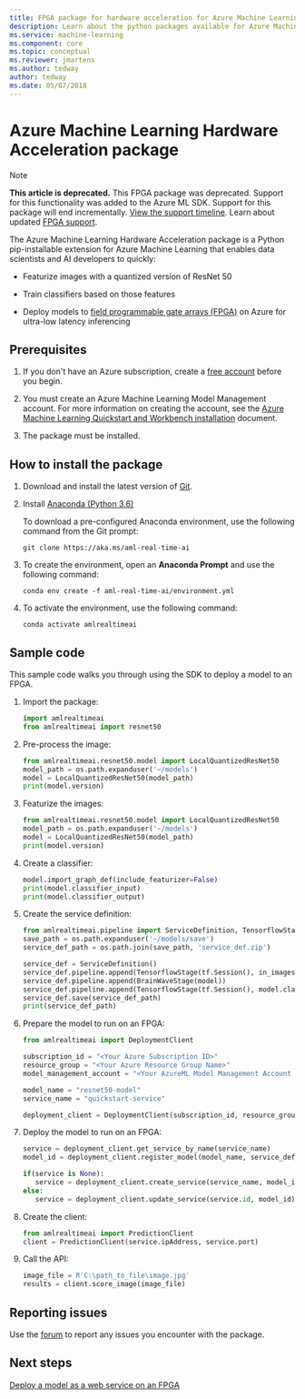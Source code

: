 ```yaml
---
title: FPGA package for hardware acceleration for Azure Machine Learning
description: Learn about the python packages available for Azure Machine Learning users. 
ms.service: machine-learning
ms.component: core
ms.topic: conceptual
ms.reviewer: jmartens
ms.author: tedway
author: tedway
ms.date: 05/07/2018
---
```

# Azure Machine Learning Hardware Acceleration package

>[!Note]
>**This article is deprecated.** This FPGA package was deprecated. Support for this functionality was added to the Azure ML SDK. Support for this package will end incrementally. [View the support timeline](overview-what-happened-to-workbench.md#timeline). Learn about updated [FPGA support](concept-accelerate-with-fpgas.md).

The Azure Machine Learning Hardware Acceleration package is a Python pip-installable extension for Azure Machine Learning that enables data scientists and AI developers to quickly:

+ Featurize images with a quantized version of ResNet 50

+ Train classifiers based on those features

+ Deploy models to [field programmable gate arrays (FPGA)](concept-accelerate-with-fpgas.md) on Azure for ultra-low latency inferencing

## Prerequisites

1. If you don't have an Azure subscription, create a [free account](https://azure.microsoft.com/free/?WT.mc_id=A261C142F) before you begin.

1. You must create an Azure Machine Learning Model Management account. For more information on creating the account, see the [Azure Machine Learning Quickstart and Workbench installation](../desktop-workbench/quickstart-installation.md) document. 

1. The package must be installed. 

 
## How to install the package

1. Download and install the latest version of [Git](https://git-scm.com/downloads).

2. Install [Anaconda (Python 3.6)](https://conda.io/miniconda.html)

   To download a pre-configured Anaconda environment, use the following command from the Git prompt:

    ```
    git clone https://aka.ms/aml-real-time-ai
    ```
1. To create the environment, open an **Anaconda Prompt** and use the following command:

    ```
    conda env create -f aml-real-time-ai/environment.yml
    ```

1. To activate the environment, use the following command:

    ```
    conda activate amlrealtimeai
    ```

## Sample code

This sample code walks you through using the SDK to deploy a model to an FPGA.

1. Import the package:
   ```python
   import amlrealtimeai
   from amlrealtimeai import resnet50
   ```

1. Pre-process the image:
   ```python 
   from amlrealtimeai.resnet50.model import LocalQuantizedResNet50
   model_path = os.path.expanduser('~/models')
   model = LocalQuantizedResNet50(model_path)
   print(model.version)
   ```

1. Featurize the images:
   ```python 
   from amlrealtimeai.resnet50.model import LocalQuantizedResNet50
   model_path = os.path.expanduser('~/models')
   model = LocalQuantizedResNet50(model_path)
   print(model.version)
   ```

1. Create a classifier:
   ```python
   model.import_graph_def(include_featurizer=False)
   print(model.classifier_input)
   print(model.classifier_output)
   ```

1. Create the service definition:
   ```python
   from amlrealtimeai.pipeline import ServiceDefinition, TensorflowStage, BrainWaveStage
   save_path = os.path.expanduser('~/models/save')
   service_def_path = os.path.join(save_path, 'service_def.zip')

   service_def = ServiceDefinition()
   service_def.pipeline.append(TensorflowStage(tf.Session(), in_images, image_tensors))
   service_def.pipeline.append(BrainWaveStage(model))
   service_def.pipeline.append(TensorflowStage(tf.Session(), model.classifier_input, model.classifier_output))
   service_def.save(service_def_path)
   print(service_def_path)
   ```
 
1. Prepare the model to run on an FPGA:
   ```python
   from amlrealtimeai import DeploymentClient

   subscription_id = "<Your Azure Subscription ID>"
   resource_group = "<Your Azure Resource Group Name>"
   model_management_account = "<Your AzureML Model Management Account Name>"

   model_name = "resnet50-model"
   service_name = "quickstart-service"

   deployment_client = DeploymentClient(subscription_id, resource_group, model_management_account)
   ```

1. Deploy the model to run on an FPGA:
   ```python
   service = deployment_client.get_service_by_name(service_name)
   model_id = deployment_client.register_model(model_name, service_def_path)

   if(service is None):
      service = deployment_client.create_service(service_name, model_id)    
   else:
      service = deployment_client.update_service(service.id, model_id)
   ```

1. Create the client:
    ```python
   from amlrealtimeai import PredictionClient
   client = PredictionClient(service.ipAddress, service.port)  
   ```

1. Call the API:
   ```python
   image_file = R'C:\path_to_file\image.jpg'
   results = client.score_image(image_file)
   ```

## Reporting issues

Use the [forum](https://aka.ms/aml-forum) to report any issues you encounter with the package.

## Next steps

[Deploy a model as a web service on an FPGA](how-to-deploy-fpga-web-service.md)